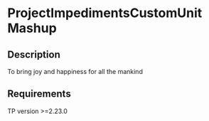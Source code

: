 # ProjectImpedimentsCustomUnit Mashup

## Description

To bring joy and happiness for all the mankind

## Requirements

TP version >=2.23.0

